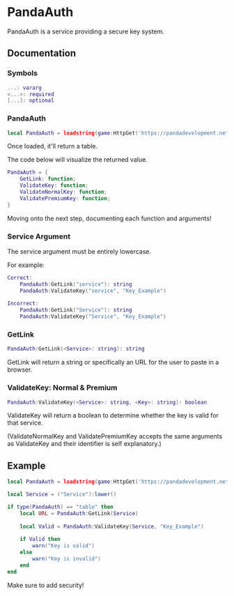 
# PandaAuth
PandaAuth is a service providing a secure key system.
## Documentation
### Symbols
```lua
...: vararg
<...>: required
[...]: optional
```
### PandaAuth
```lua
local PandaAuth = loadstring(game:HttpGet('https://pandadevelopment.net/service_api/PandaBetaLib.lua'))(): table
```
Once loaded, it'll return a table.

The code below will visualize the returned value.
```lua
PandaAuth = {
	GetLink: function;
	ValidateKey: function;
	ValidateNormalKey: function;
	ValidatePremiumKey: function;
}
```
Moving onto the next step, documenting each function and arguments!
### Service Argument
The service argument must be entirely lowercase.

For example:
```lua
Correct:
	PandaAuth:GetLink("service"): string
	PandaAuth:ValidateKey("service", "Key_Example")
	
Incorrect:
	PandaAuth:GetLink("Service"): string
	PandaAuth:ValidateKey("Service", "Key_Example")
```
### GetLink
```lua
PandaAuth:GetLink(<Service>: string): string
```
GetLink will return a string or specifically an URL for the user to paste in a browser.
### ValidateKey: Normal & Premium
```lua
PandaAuth:ValidateKey(<Service>: string, <Key>: string): boolean
```
ValidateKey will return a boolean to determine whether the key is valid for that service.

(ValidateNormalKey and ValidatePremiumKey accepts the same arguments as ValidateKey and their identifier is self explanatory.)
## Example
```lua
local PandaAuth = loadstring(game:HttpGet('https://pandadevelopment.net/service_api/PandaBetaLib.lua'))()

local Service = ("Service"):lower()

if type(PandaAuth) == "table" then
	local URL = PandaAuth:GetLink(Service)
	
	local Valid = PandaAuth:ValidateKey(Service, "Key_Example")
	
	if Valid then
		warn("Key is valid")
	else
		warn("Key is invalid")
	end
end
```
Make sure to add security!
